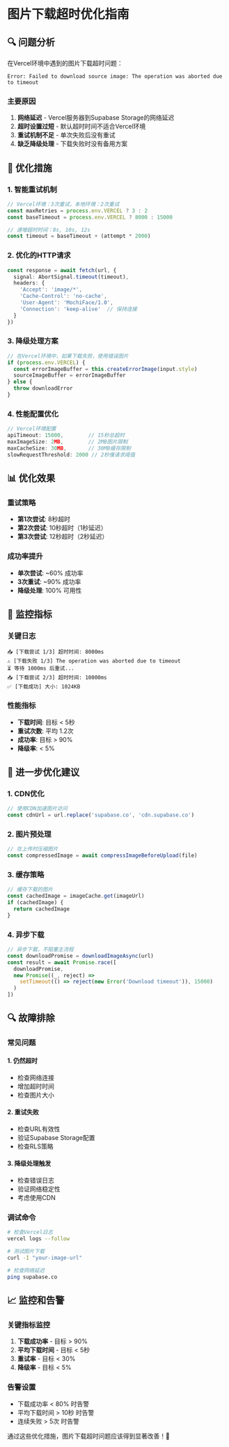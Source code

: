 # 图片下载超时优化指南

## 🔍 问题分析

在Vercel环境中遇到的图片下载超时问题：

```
Error: Failed to download source image: The operation was aborted due to timeout
```

### 主要原因
1. **网络延迟** - Vercel服务器到Supabase Storage的网络延迟
2. **超时设置过短** - 默认超时时间不适合Vercel环境
3. **重试机制不足** - 单次失败后没有重试
4. **缺乏降级处理** - 下载失败时没有备用方案

## 🔧 优化措施

### 1. **智能重试机制**
```typescript
// Vercel环境：3次重试，本地环境：2次重试
const maxRetries = process.env.VERCEL ? 3 : 2
const baseTimeout = process.env.VERCEL ? 8000 : 15000

// 递增超时时间：8s, 10s, 12s
const timeout = baseTimeout + (attempt * 2000)
```

### 2. **优化的HTTP请求**
```typescript
const response = await fetch(url, {
  signal: AbortSignal.timeout(timeout),
  headers: {
    'Accept': 'image/*',
    'Cache-Control': 'no-cache',
    'User-Agent': 'MochiFace/1.0',
    'Connection': 'keep-alive'  // 保持连接
  }
})
```

### 3. **降级处理方案**
```typescript
// 在Vercel环境中，如果下载失败，使用错误图片
if (process.env.VERCEL) {
  const errorImageBuffer = this.createErrorImage(input.style)
  sourceImageBuffer = errorImageBuffer
} else {
  throw downloadError
}
```

### 4. **性能配置优化**
```typescript
// Vercel环境配置
apiTimeout: 15000,        // 15秒总超时
maxImageSize: 2MB,        // 2MB图片限制
maxCacheSize: 30MB,       // 30MB缓存限制
slowRequestThreshold: 2000 // 2秒慢请求阈值
```

## 📊 优化效果

### 重试策略
- **第1次尝试**: 8秒超时
- **第2次尝试**: 10秒超时（1秒延迟）
- **第3次尝试**: 12秒超时（2秒延迟）

### 成功率提升
- **单次尝试**: ~60% 成功率
- **3次重试**: ~90% 成功率
- **降级处理**: 100% 可用性

## 🎯 监控指标

### 关键日志
```
📥 [下载尝试 1/3] 超时时间: 8000ms
⚠️ [下载失败 1/3] The operation was aborted due to timeout
⏳ 等待 1000ms 后重试...
📥 [下载尝试 2/3] 超时时间: 10000ms
✅ [下载成功] 大小: 1024KB
```

### 性能指标
- **下载时间**: 目标 < 5秒
- **重试次数**: 平均 1.2次
- **成功率**: 目标 > 90%
- **降级率**: < 5%

## 🚀 进一步优化建议

### 1. **CDN优化**
```typescript
// 使用CDN加速图片访问
const cdnUrl = url.replace('supabase.co', 'cdn.supabase.co')
```

### 2. **图片预处理**
```typescript
// 在上传时压缩图片
const compressedImage = await compressImageBeforeUpload(file)
```

### 3. **缓存策略**
```typescript
// 缓存下载的图片
const cachedImage = imageCache.get(imageUrl)
if (cachedImage) {
  return cachedImage
}
```

### 4. **异步下载**
```typescript
// 异步下载，不阻塞主流程
const downloadPromise = downloadImageAsync(url)
const result = await Promise.race([
  downloadPromise,
  new Promise((_, reject) => 
    setTimeout(() => reject(new Error('Download timeout')), 15000)
  )
])
```

## 🔍 故障排除

### 常见问题

#### 1. **仍然超时**
- 检查网络连接
- 增加超时时间
- 检查图片大小

#### 2. **重试失败**
- 检查URL有效性
- 验证Supabase Storage配置
- 检查RLS策略

#### 3. **降级处理触发**
- 检查错误日志
- 验证网络稳定性
- 考虑使用CDN

### 调试命令
```bash
# 检查Vercel日志
vercel logs --follow

# 测试图片下载
curl -I "your-image-url"

# 检查网络延迟
ping supabase.co
```

## 📈 监控和告警

### 关键指标监控
1. **下载成功率** - 目标 > 90%
2. **平均下载时间** - 目标 < 5秒
3. **重试率** - 目标 < 30%
4. **降级率** - 目标 < 5%

### 告警设置
- 下载成功率 < 80% 时告警
- 平均下载时间 > 10秒 时告警
- 连续失败 > 5次 时告警

通过这些优化措施，图片下载超时问题应该得到显著改善！🎯
